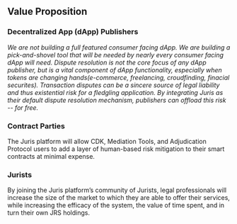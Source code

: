 ## Value Proposition

### Decentralized App (dApp) Publishers
*We are not building a full featured consumer facing dApp. We are building a pick-and-shovel tool that will be needed by nearly every consumer facing dApp will need. 
Dispute resolution is not the core focus of any dApp publisher, but is a vital component of dApp functionality, especially when tokens are changing hands(e-commerce, freelancing, croudfinding, finacial securites). Transaction disputes can be a sincere source of legal liability and thus existential risk for a fledgling application. By integrating Juris as their default dispute resolution mechanism, publishers can offload this risk -- for free.*

### Contract Parties
The Juris platform will allow CDK, Mediation Tools, and Adjudication Protocol users to add a layer of human-based risk mitigation to their smart contracts at minimal expense.

### Jurists
By joining the Juris platform’s community of Jurists, legal professionals will increase the size of the market to which they are able to offer their services, while increasing the efficacy of the system, the value of time spent, and in turn their own JRS holdings.
